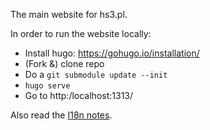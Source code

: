 The main website for hs3.pl.

In order to run the website locally:

- Install hugo: https://gohugo.io/installation/
- (Fork &) clone repo
- Do a `git submodule update --init`
- `hugo serve`
- Go to http:/localhost:1313/

Also read the [I18n notes](i18n.md).
